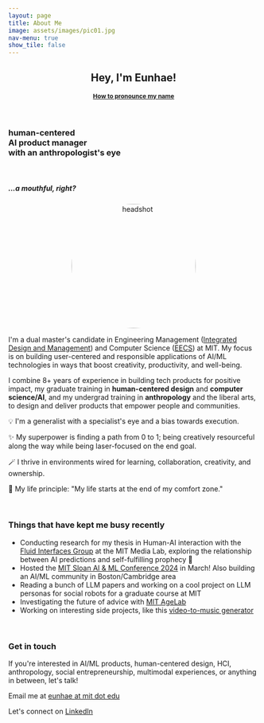 ```yaml
---
layout: page
title: About Me
image: assets/images/pic01.jpg
nav-menu: true
show_tile: false
---
```


<!-- Main -->
<div id="main" class="alt">

<!-- One -->
<section id="one">
	<div class="inner">
		<header class="major">
			<h1>Hey, I'm Eunhae!</h1>
            <a href="https://www.name-coach.com/eunhaelee">
            <strong style="font-size:12px;">How to pronounce my name</strong></a>
		</header>

<!-- Content -->

<div class="row">
	<div class="6u 12u$(small)">
        <h3 id="content"> human-centered <br /> AI product manager <br /> with an anthropologist's eye</h3>
        <br />
        <h5>...a mouthful, right?</h5>
	</div>
    <div class="6u$ 12u$(small)" style="text-align: center; display: flex; justify-content: center; align-items: center;">
        <div style="border-radius: 50%; overflow: clip; width: 250px; height: 250px;">
            <img src="{{ 'assets/images/eunhae-headshot2-sq.jpeg' | relative_url }}" alt="headshot" style="width: 100%; height: 100%; object-fit: cover;object-position: center;">
        </div>
	</div>
</div>

<p>I'm a dual master's candidate in Engineering Management (<a href="https://idm.mit.edu/">Integrated Design and Management</a>) and Computer Science (<a href="https://www.eecs.mit.edu/">EECS</a>) at MIT. My focus is on building user-centered and responsible applications of AI/ML technologies in ways that boost creativity, productivity, and well-being. </p>

<p>I combine 8+ years of experience in building tech products for positive impact, my graduate training in <strong>human-centered design</strong> and <strong>computer science/AI</strong>, and my undergrad training in <strong>anthropology</strong> and the liberal arts, to <span>design and deliver products that empower people and communities.</span> </p>

<!-- <p>I can wear many hats, but one of my favorite lens through which I see the field of AI/ML is human-centered design — how can we harness the power of technology to build products and businesses that truly benefit the world? How can we integrate invaluable insights from social sciences and humanities to be more intentional about the future we’re designing?</p> -->

<!-- <blockquote>You can't connect the dots looking forward; you can only connect them looking backwards. So you have to trust that the dots will somehow connect in your future. You have to trust in something - your gut, destiny, life, karma, whatever. This approach has never let me down, and it has made all the difference in my life. <br/> - Steve Jobs</blockquote> -->

<div>
    <p>💡 I'm a generalist with a specialist's eye and a bias towards execution.</p>
    <p>✨️ My superpower is finding a path from 0 to 1; being creatively resourceful along the way while being laser-focused on the end goal.</p>
    <p>🪄 I thrive in environments wired for learning, collaboration, creativity, and ownership. </p>
    <p>🧭 My life principle: "My life starts at the end of my comfort zone."</p>
</div>

<br />

<h3>Things that have kept me busy recently</h3>

<ul>
    <li>Conducting research for my thesis in Human-AI interaction with the <a href="https://www.media.mit.edu/groups/fluid-interfaces/overview/">Fluid Interfaces Group</a> at the MIT Media Lab, exploring the relationship between AI predictions and self-fulfilling prophecy 🔮</li>
    <li>Hosted the <a href="https://www.mitaimlconference.com/">MIT Sloan AI & ML Conference 2024</a> in March! Also building an AI/ML community in Boston/Cambridge area</li>
    <li>Reading a bunch of LLM papers and working on a cool project on LLM personas for social robots for a graduate course at MIT</li>
    <li>Investigating the future of advice with <a href="https://agelab.mit.edu/">MIT AgeLab</a></li>
    <li>Working on interesting side projects, like this <a href="https://github.com/ltejedor/audible_thoughts">video-to-music generator</a></li>
</ul>

<br />

<!-- <hr class="major" /> -->

<h3>Get in touch</h3>
<p>If you're interested in AI/ML products, human-centered design, HCI, anthropology, social entrepreneurship, multimodal experiences, or anything in between, let's talk!</p>
<p>Email me at <a href="mailto:{{ site.email }}">eunhae at mit dot edu</a></p>
<p>Let's connect on <a href="https://www.linkedin.com/in/eunhaelee/">LinkedIn</a></p>

<!-- <div class="contact-method">
    <span class="icon alt fa-envelope"></span>
    <h3>Email</h3>
    <a href="mailto:{{ site.email }}">eunhae at mit dot edu</a>
</div> -->

</div>
</section>


</div>

